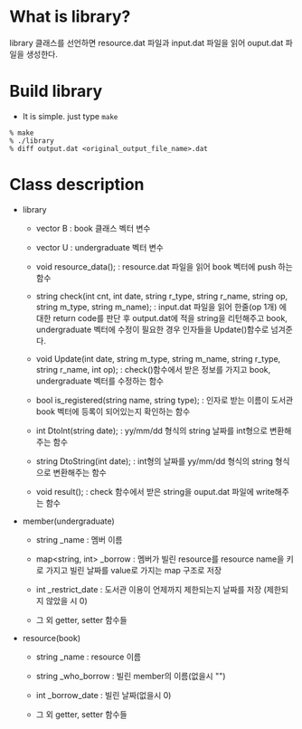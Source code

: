 # What is library?
library 클래스를 선언하면 resource.dat 파일과 input.dat 파일을 읽어 ouput.dat 파일을 생성한다.

# Build library
* It is simple. just type ```make```
```
% make
% ./library
% diff output.dat <original_output_file_name>.dat
```
# Class description
* library
    * vector<book> B : book 클래스 벡터 변수
    * vector<undergraduate> U : undergraduate 벡터 변수

    * void resource_data(); : resource.dat 파일을 읽어 book 벡터에 push 하는 함수
    * string check(int cnt, int date, string r_type, string r_name, string op, string m_type, string m_name); : input.dat 파일을 읽어 한줄(op 1개) 에 대한 return code를 판단 후 output.dat에 적을 string을 리턴해주고 book, undergraduate 벡터에 수정이 필요한 경우 인자들을 Update()함수로 넘겨준다.
    * void Update(int date, string m_type, string m_name, string r_type, string r_name, int op); : check()함수에서 받은 정보를 가지고 book, undergraduate 벡터를 수정하는 함수
    * bool is_registered(string name, string type); : 인자로 받는 이름이 도서관 book 벡터에 등록이 되어있는지 확인하는 함수
    * int DtoInt(string date); : yy/mm/dd 형식의 string 날짜를 int형으로 변환해주는 함수
    * string DtoString(int date); : int형의 날짜를 yy/mm/dd 형식의 string 형식으로 변환해주는 함수
    * void result(); : check 함수에서 받은 string을 ouput.dat 파일에 write해주는 함수

* member(undergraduate)
    * string _name : 멤버 이름
	* map<string, int> _borrow : 멤버가 빌린 resource를 resource name을 키로 가지고 빌린 날짜를 value로 가지는 map 구조로 저장
	* int _restrict_date : 도서관 이용이 언제까지 제한되는지 날짜를 저장 (제한되지 않았을 시 0)

    * 그 외 getter, setter 함수들

* resource(book)
	* string _name : resource 이름
	* string _who_borrow : 빌린 member의 이름(없을시 "")
	* int _borrow_date : 빌린 날짜(없을시 0)

    * 그 외 getter, setter 함수들


